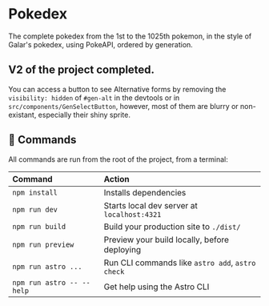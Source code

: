 # Pokedex

The complete pokedex from the 1st to the 1025th pokemon, in the style of Galar's pokedex, using PokeAPI, ordered by generation.

## V2 of the project completed.

You can access a button to see Alternative forms by removing the `visibility: hidden` of `#gen-alt` in the devtools or in `src/components/GenSelectButton`, however, most of them are blurry or non-existant, especially their shiny sprite.

## 🧞 Commands

All commands are run from the root of the project, from a terminal:

| Command                   | Action                                           |
| :------------------------ | :----------------------------------------------- |
| `npm install`             | Installs dependencies                            |
| `npm run dev`             | Starts local dev server at `localhost:4321`      |
| `npm run build`           | Build your production site to `./dist/`          |
| `npm run preview`         | Preview your build locally, before deploying     |
| `npm run astro ...`       | Run CLI commands like `astro add`, `astro check` |
| `npm run astro -- --help` | Get help using the Astro CLI                     |
